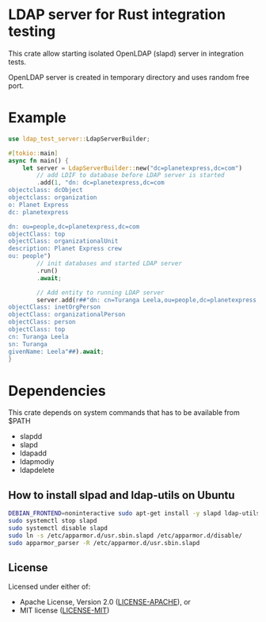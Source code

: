 # LDAP server for Rust integration testing

This crate allow starting isolated OpenLDAP (slapd) server in integration tests.

OpenLDAP server is created in temporary directory and uses random free port.


# Example

```rust
use ldap_test_server::LdapServerBuilder;

#[tokio::main]
async fn main() {
    let server = LdapServerBuilder::new("dc=planetexpress,dc=com")
        // add LDIF to database before LDAP server is started
        .add(1, "dn: dc=planetexpress,dc=com
objectclass: dcObject
objectclass: organization
o: Planet Express
dc: planetexpress

dn: ou=people,dc=planetexpress,dc=com
objectClass: top
objectClass: organizationalUnit
description: Planet Express crew
ou: people")
        // init databases and started LDAP server
        .run()
        .await;

        // Add entity to running LDAP server
        server.add(r##"dn: cn=Turanga Leela,ou=people,dc=planetexpress,dc=com
objectClass: inetOrgPerson
objectClass: organizationalPerson
objectClass: person
objectClass: top
cn: Turanga Leela
sn: Turanga
givenName: Leela"##).await;
}
```

# Dependencies

This crate depends on system commands that has to be available from $PATH
 - slapdd
 - slapd
 - ldapadd
 - ldapmodiy
 - ldapdelete

## How to install slpad and ldap-utils on Ubuntu

```sh
DEBIAN_FRONTEND=noninteractive sudo apt-get install -y slapd ldap-utils
sudo systemctl stop slapd
sudo systemctl disable slapd
sudo ln -s /etc/apparmor.d/usr.sbin.slapd /etc/apparmor.d/disable/
sudo apparmor_parser -R /etc/apparmor.d/usr.sbin.slapd
```

## License

Licensed under either of:

* Apache License, Version 2.0 ([LICENSE-APACHE](LICENSE-APACHE)), or
* MIT license ([LICENSE-MIT](LICENSE-MIT))
